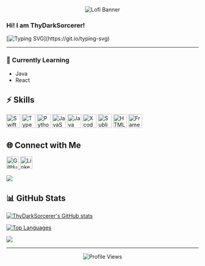 <div align="center">
  <img src="https://github.com/mayankchaudhary26/Cool-Readme-ideas/blob/master/data/lofi.gif" alt="Lofi Banner" />
</div>  


### Hi! I am ThyDarkSorcerer!  
[![Typing SVG](https://readme-typing-svg.demolab.com?font=Fira+Code&pause=1000&color=6F92FF&center=false&vCenter=true&width=435&lines=Welcome+to+my+GitHub!;I+love+to+code+and+learn+new+things!)](https://git.io/typing-svg)

---

### 🌱 Currently Learning  
- Java  
- React  


## ⚡ Skills  
<div align="left">  
  <a href="https://developer.apple.com/swift/" target="_blank"><img src="https://raw.githubusercontent.com/danielcranney/readme-generator/main/public/icons/skills/swift-colored.svg" width="36" height="36" alt="Swift" title="Swift"/></a>
  <a href="https://www.typescriptlang.org/" target="_blank"><img src="https://raw.githubusercontent.com/danielcranney/readme-generator/main/public/icons/skills/typescript-colored.svg" width="36" height="36" alt="TypeScript" title="TypeScript"/></a>
  <a href="https://www.python.org/" target="_blank"><img src="https://raw.githubusercontent.com/danielcranney/readme-generator/main/public/icons/skills/python-colored.svg" width="36" height="36" alt="Python" title="Python"/></a>
  <a href="https://developer.mozilla.org/en-US/docs/Web/JavaScript" target="_blank"><img src="https://raw.githubusercontent.com/danielcranney/readme-generator/main/public/icons/skills/javascript-colored.svg" width="36" height="36" alt="JavaScript" title="JavaScript"/></a>
  <a href="https://www.oracle.com/java/" target="_blank"><img src="https://raw.githubusercontent.com/danielcranney/readme-generator/main/public/icons/skills/java-colored.svg" width="36" height="36" alt="Java" title="Java"/></a>
  <a href="https://developer.apple.com/xcode/" target="_blank"><img src="https://raw.githubusercontent.com/danielcranney/readme-generator/main/public/icons/skills/xcode-colored.svg" width="36" height="36" alt="Xcode" title="Xcode"/></a>
  <a href="https://www.sublimetext.com/" target="_blank"><img src="https://raw.githubusercontent.com/danielcranney/readme-generator/main/public/icons/skills/sublimetext-colored.svg" width="36" height="36" alt="Sublime Text" title="Sublime Text"/></a>
  <a href="https://developer.mozilla.org/en-US/docs/Glossary/HTML5" target="_blank"><img src="https://raw.githubusercontent.com/danielcranney/readme-generator/main/public/icons/skills/html5-colored.svg" width="36" height="36" alt="HTML5" title="HTML5"/></a>
  <a href="https://framer.com" target="_blank"><img src="https://raw.githubusercontent.com/danielcranney/readme-generator/main/public/icons/skills/framer-colored.svg" width="36" height="36" alt="Framer" title="Framer"/></a>
</div>  


## 🌐 Connect with Me  
<p align="left">
  <a href="https://github.com/ThyDarkSorcerer" target="_blank">
    <img src="https://raw.githubusercontent.com/danielcranney/readme-generator/main/public/icons/socials/github.svg" width="32" height="32" alt="GitHub"/>
  </a>
  <a href="https://www.linkedin.com/in/skanda-garla-2ba90936b" target="_blank">
    <img src="https://raw.githubusercontent.com/danielcranney/readme-generator/main/public/icons/socials/linkedin.svg" width="32" height="32" alt="LinkedIn"/>
  </a>
</p>  

<p>
  <a href="https://github.com/ThyDarkSorcerer">
    <img src="https://img.shields.io/github/followers/ThyDarkSorcerer?logo=github&style=for-the-badge&color=0891b2&labelColor=1c1917"/>
  </a>
</p>


## 📊 GitHub Stats  
<a href="http://www.github.com/ThyDarkSorcerer"><img src="https://github-readme-stats.vercel.app/api?username=ThyDarkSorcerer&show_icons=true&hide=&count_private=true&title_color=0891b2&text_color=ffffff&icon_color=0891b2&bg_color=1c1917&hide_border=true&show_icons=true" alt="ThyDarkSorcerer's GitHub stats" /></a>

<a href="https://github.com/ThyDarkSorcerer" align="left"><img src="https://github-readme-stats.vercel.app/api/top-langs/?username=ThyDarkSorcerer&langs_count=10&title_color=0891b2&text_color=ffffff&icon_color=0891b2&bg_color=1c1917&hide_border=true&locale=en&custom_title=Top%20%Languages" alt="Top Languages" /></a>
	
<a href="https://git.io/streak-stats"><img src="http://github-readme-streak-stats.herokuapp.com?user=ThyDarkSorcerer&theme=dark&background=000000&hide_border=true"/></a>

---

<div align="center">
  <img src="https://komarev.com/ghpvc/?username=ThyDarkSorcerer&style=flat-square" alt="Profile Views"/>
</div>

